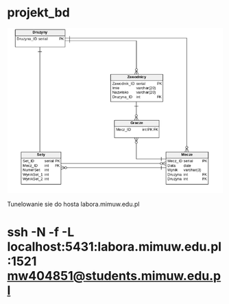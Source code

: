 # projekt_bd

![useful image](Selection_077.png)


Tunelowanie sie do hosta labora.mimuw.edu.pl 

# ssh -N -f -L localhost:5431:labora.mimuw.edu.pl:1521 mw404851@students.mimuw.edu.pl
